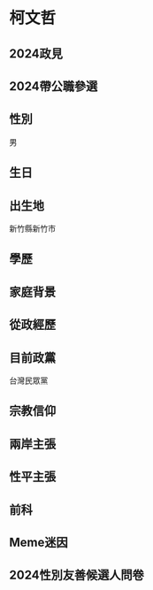 # 柯文哲

## 2024政見

## 2024帶公職參選

## 性別

男

## 生日

## 出生地

新竹縣新竹市

## 學歷

## 家庭背景

## 從政經歷

## 目前政黨

台灣民眾黨

## 宗教信仰

## 兩岸主張

## 性平主張

## 前科

## Meme迷因

## 2024性別友善候選人問卷
